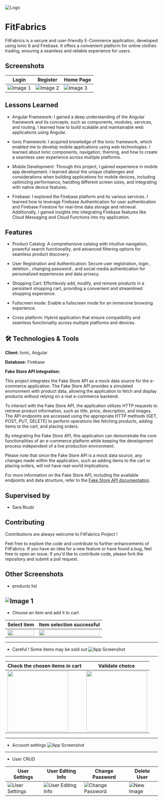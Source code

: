 <!-- 
<p>For more details and a project demonstration, please refer to the <a href="https://drive.google.com/drive/folders/1jno7oegXiC-j2LzEKlWBgRNlfFcnk-y2?usp=share_link" target="_blank">Rapport + Demo</a> (French) in the Google Drive folder (currently only ump accounts allowed ) .</p> -->



![Logo](./src/assets/icon/fitfabrics-high-resolution-logo-white-on-transparent-background.png)


# FitFabrics

FitFabrics is a secure and user-friendly E-Commerce application, developed using Ionic 6 and Firebase. It offers a convenient platform for online clothes trading, ensuring a seamless and reliable experience for users.



## Screenshots
| Login | Register  | Home Page  |
|------------|------------|------------|
| ![Image 1](src/assets/readme/loginPage.jpeg)  | ![Image 2](src/assets/readme/registerPage.jpeg)  | ![Image 3](src/assets/readme/HomePage.jpeg)  |




## Lessons Learned

 - Angular Framework: I gained a deep understanding of the Angular framework and its concepts, such as components, modules, services, and routing. I learned how to build scalable and maintainable web applications using Angular.

- Ionic Framework: I acquired knowledge of the Ionic framework, which enabled me to develop mobile applications using web technologies. I learned about Ionic components, navigation, theming, and how to create a seamless user experience across multiple platforms.

- Mobile Development: Through this project, I gained experience in mobile app development. I learned about the unique challenges and considerations when building applications for mobile devices, including optimizing performance, handling different screen sizes, and integrating with native device features.

- Firebase: I explored the Firebase platform and its various services. I learned how to leverage Firebase Authentication for user authentication and Firebase Firestore for real-time data storage and retrieval. Additionally, I gained insights into integrating Firebase features like Cloud Messaging and Cloud Functions into my application.
## Features


- Product Catalog: A comprehensive catalog with intuitive navigation, powerful search functionality, and advanced filtering options for seamless product discovery.

- User Registration and Authentication: Secure user registration, login , deletion , changing password , and social media authentication for personalized experiences and data privacy.

- Shopping Cart: Effortlessly add, modify, and remove products in a persistent shopping cart, providing a convenient and streamlined shopping experience.

- Fullscreen mode: Enable a fullscreen mode for an immersive browsing experience.
- Cross platform: Hybrid application that ensure compatibility and seamless functionality across multiple platforms and devices.

## 🛠 Technologies & Tools

**Client:** Ionic, Angular

**Database:** Firebase

**Fake Store API Integration:**

This project integrates the Fake Store API as a mock data source for the e-commerce application. The Fake Store API provides a simulated environment with product data, allowing the application to fetch and display products without relying on a real e-commerce backend.

To interact with the Fake Store API, the application utilizes HTTP requests to retrieve product information, such as title, price, description, and images. The API endpoints are accessed using the appropriate HTTP methods (GET, POST, PUT, DELETE) to perform operations like fetching products, adding items to the cart, and placing orders.

By integrating the Fake Store API, this application can demonstrate the core functionalities of an e-commerce platform while keeping the development process independent of a live production environment.

Please note that since the Fake Store API is a mock data source, any changes made within the application, such as adding items to the cart or placing orders, will not have real-world implications.

For more information on the Fake Store API, including the available endpoints and data structure, refer to the [Fake Store API documentation](https://fakestoreapi.com/docs).

## Supervised by 

- Sara Roubi
## Contributing



Contributions are always welcome to FitFabrics Project !

Feel free to explore the code and contribute to further enhancements of FitFabrics .If you have an idea for a new feature or have found a bug, feel free to open an issue. If you'd like to contribute code, please fork the repository and submit a pull request.


## Other Screenshots
- products list 

![Image 1](src/assets/readme/featured_products.jpeg)
---

- Choose an item and add it to cart
 

| Select item  | Item selection successful |
|------------|------------|
| <img src="src/assets/readme/normal_item_details.jpeg" width="100%" height="100%" > | <img src="src/assets/readme/item_details_validated.jpeg" width="100%" height="100%" > |



---
- Careful ! Some items may be sold out 
![App Screenshot](src/assets/readme/sold_out%20item.jpeg)

---
| Check the chosen items in cart  | Validate choice  |
|------------|------------|
| <img src="src/assets/readme/cart.jpeg" width="200"> | <img src="src/assets/readme/checkout_cart.jpeg" width="200"> |
---

<!-- - Check the chosen items in cart
![App Screenshot](src/assets/readme/cart.jpeg)
---
- Validate choice
![App Screenshot](src/assets/readme/checkout_cart.jpeg)
--- -->

- Account settings
![App Screenshot](src/assets/readme/settings.jpeg)
---
- User CRUD 

| User Settings  | User Editing Info | Change Password  | Delete User |
|----------------|------------------|------------------|------------|
| ![User Settings](src/assets/readme/user_settings.jpeg)  | ![User Editing Info](src/assets/readme/edit_user_success.jpeg)  | ![Change Password](src/assets/readme/change_pwd_filled.png) | ![New Image](src/assets/readme/delete.png) |



